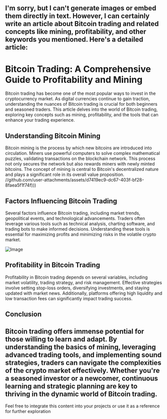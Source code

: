 I'm sorry, but I can't generate images or embed them directly in text. However, I can certainly write an article about Bitcoin trading and related concepts like mining, profitability, and other keywords you mentioned. Here's a detailed article:
---
# Bitcoin Trading: A Comprehensive Guide to Profitability and Mining
Bitcoin trading has become one of the most popular ways to invest in the cryptocurrency market. As digital currencies continue to gain traction, understanding the nuances of Bitcoin trading is crucial for both beginners and seasoned traders. This article delves into the world of Bitcoin trading, exploring key concepts such as mining, profitability, and the tools that can enhance your trading experience.
## Understanding Bitcoin Mining
Bitcoin mining is the process by which new bitcoins are introduced into circulation. Miners use powerful computers to solve complex mathematical puzzles, validating transactions on the blockchain network. This process not only secures the network but also rewards miners with newly minted bitcoins. The concept of mining is central to Bitcoin's decentralized nature and plays a significant role in its overall value proposition.
 //github.com/user-attachments/assets/d7419ec9-dc67-403f-bf28-8faea5f1f74f)))
## Factors Influencing Bitcoin Trading
Several factors influence Bitcoin trading, including market trends, geopolitical events, and technological advancements. Traders often leverage various tools such as technical analysis, charting software, and trading bots to make informed decisions. Understanding these tools is essential for maximizing profits and minimizing risks in the volatile crypto market.

![Image](https://github.com/user-attachments/assets/d7419ec9-dc67-403f-bf28-8faea5f1f74f)
## Profitability in Bitcoin Trading
Profitability in Bitcoin trading depends on several variables, including market volatility, trading strategy, and risk management. Effective strategies involve setting stop-loss orders, diversifying investments, and staying updated with market news. Additionally, platforms offering high liquidity and low transaction fees can significantly impact trading success.
## Conclusion
Bitcoin trading offers immense potential for those willing to learn and adapt. By understanding the basics of mining, leveraging advanced trading tools, and implementing sound strategies, traders can navigate the complexities of the crypto market effectively. Whether you're a seasoned investor or a newcomer, continuous learning and strategic planning are key to thriving in the dynamic world of Bitcoin trading.
---
Feel free to integrate this content into your projects or use it as a reference for further exploration
